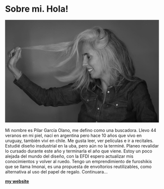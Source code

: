 # Sobre mi. Hola!

![](../images/pilar1.jpg)

Mi nombre es Pilar García Olano, me defino como una buscadora. Llevo 44 veranos en mi piel, nací en argentina pero hace 10 años que vivo en uruguay, también viví en chile. Me gusta leer, ver películas e ir a recitales. Estudié diseño insdustrial en la uba, pero aún no la terminé. Planeo revalidar lo cursado durante este año y terminarla el año que viene. Estoy un poco alejada del mundo del diseño, con la EFDI espero actualizar mis conocimientos y volver al ruedo. Tengo un emprendimiento de furoshikis que se llama Imonai, es una propuesta de envoltorios reutilizables, como alternativa al uso del papel de regalo. Continuara...

 **[my website](https://www.instagram.com/imonai.furo/)**
